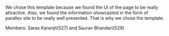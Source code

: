 We chose this template because we found the UI of the page to be really attractive. Also, we found the information showcasted in the form of parallex site to be really well presented. That is why we chose the template.

Members: Saras Karanjit(527) and Saurav Bhandari(529)

